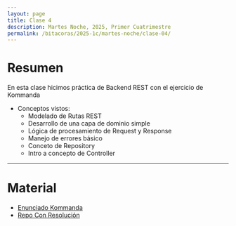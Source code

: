 ```yaml
---
layout: page
title: Clase 4
description: Martes Noche, 2025, Primer Cuatrimestre
permalink: /bitacoras/2025-1c/martes-noche/clase-04/
---
```


# Resumen

En esta clase hicimos práctica de Backend REST con el ejercicio de Kommanda

* Conceptos vistos:  
  * Modelado de Rutas REST
  * Desarrollo de una capa de dominio simple
  * Lógica de procesamiento de Request y Response
  * Manejo de errores básico
  * Conceto de Repository
  * Intro a concepto de Controller
 
    
--- 

# Material

* [Enunciado Kommanda](https://docs.google.com/document/d/1QHOLDwn7LaETVxSIkOWK5nGT9xrBjatjZoiKafDebsw/edit?tab=t.0#heading=h.btqp28xuwru4)
* [Repo Con Resolución](https://github.com/ddso-utn/kommanda/tree/clase-2-sin-resolver)
